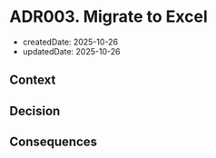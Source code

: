 # ADR003. Migrate to Excel
- createdDate: 2025-10-26
- updatedDate: 2025-10-26

## Context

## Decision

## Consequences
